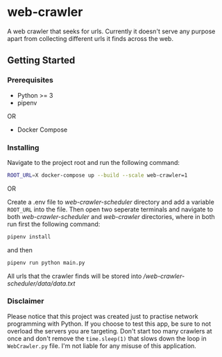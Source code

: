 # web-crawler
A web crawler that seeks for urls. Currently it doesn't serve any purpose apart from collecting different urls it finds across the web.
## Getting Started

### Prerequisites

- Python >= 3
- pipenv

OR

- Docker Compose


### Installing

Navigate to the project root and run the following command:
```bash
ROOT_URL=X docker-compose up --build --scale web-crawler=1
```

OR

Create a .env file to _web-crawler-scheduler_ directory and add a variable `ROOT_URL` into the file. Then open two seperate terminals and navigate to both _web-crawler-scheduler_ and _web-crawler_ directories, where in both run first the following command:

```bash
pipenv install
```

and then

```bash
pipenv run python main.py
```

All urls that the crawler finds will be stored into _/web-crawler-scheduler/data/data.txt_

### Disclaimer
Please notice that this project was created just to practise network programming with Python. If you choose to test this app, be sure to not overload the servers you are targeting. Don't start too many crawlers at once and don't remove the `time.sleep(1)` that slows down the loop in `WebCrawler.py` file. I'm not liable for any misuse of this application.
